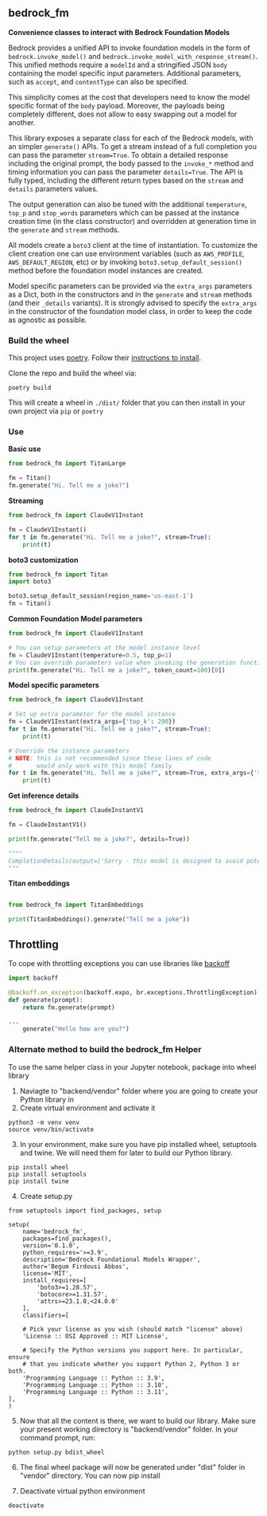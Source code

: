 ## bedrock_fm

**Convenience classes to interact with Bedrock Foundation Models**

Bedrock provides a unified API to invoke foundation models in the form of `bedrock.invoke_model()` and `bedrock.invoke_model_with_response_stream()`. This unified methods require a `modelId` and a stringified JSON `body` containing the model specific input parameters. Additional parameters, such as `accept`, and `contentType` can also be specified.

This simplicity comes at the cost that developers need to know the model specific format of the `body` payload. Moreover, the payloads being completely different, does not allow to easy swapping out a model for another.

This library exposes a separate class for each of the Bedrock models, with an simpler `generate()` APIs. To get a stream instead of a full completion you can pass the parameter `stream=True`. To obtain a detailed response including the original prompt, the body passed to the `invoke_*` method and timing information you can pass the parameter `details=True`. The API is fully typed, including the different return types based on the `stream` and `details` parameters values.

The output generation can also be tuned with the additional `temperature`, `top_p` and `stop_words` parameters which can be passed at the instance creation time (in the class constructor) and overridden at generation time in the `generate` and `stream` methods.  

All models create a `boto3` client at the time of instantiation. To customize the client creation one can use environment variables (such as `AWS_PROFILE`, `AWS_DEFAULT_REGION`, etc) or by invoking `boto3.setup_default_session()` method before the foundation model instances are created.

Model specific parameters can be provided via the `extra_args` parameters as a Dict, both in the constructors and in the `generate` and `stream` methods (and their `_details` variants). It is strongly advised to specify the `extra_args` in the constructor of the foundation model class, in order to keep the code as agnostic as possible.

### Build the wheel

This project uses [poetry](https://python-poetry.org/). Follow their [instructions to install](https://python-poetry.org/docs/#installation).

Clone the repo and build the wheel via:

```
poetry build
```

This will create a wheel in `./dist/` folder that you can then install in your own project via `pip` or `poetry`

### Use

**Basic use**

```py
from bedrock_fm import TitanLarge

fm = Titan()
fm.generate("Hi. Tell me a joke?")
```

**Streaming**

```py
from bedrock_fm import ClaudeV1Instant

fm = ClaudeV1Instant()
for t in fm.generate("Hi. Tell me a joke?", stream=True):
    print(t)
```

**boto3 customization**

```py
from bedrock_fm import Titan
import boto3

boto3.setup_default_session(region_name='us-east-1')
fm = Titan()
```

**Common Foundation Model parameters**

```py
from bedrock_fm import ClaudeV1Instant

# You can setup parameters at the model instance level
fm = ClaudeV1Instant(temperature=0.5, top_p=1)
# You can override parameters value when invoking the generation functions - also for stream
print(fm.generate("Hi. Tell me a joke?", token_count=100)[0])

```

**Model specific parameters**

```py
from bedrock_fm import ClaudeV1Instant

# Set up extra parameter for the model instance
fm = ClaudeV1Instant(extra_args={'top_k': 200})
for t in fm.generate("Hi. Tell me a joke?", stream=True):
    print(t)

# Override the instance parameters
# NOTE: this is not recommended since these lines of code
#       would only work with this model family
for t in fm.generate("Hi. Tell me a joke?", stream=True, extra_args={'top_k': 400}):
    print(t)
```

**Get inference details**

```py
from bedrock_fm import ClaudeInstantV1

fm = ClaudeInstantV1()

print(fm.generate("Tell me a joke?", details=True))

""""
CompletionDetails(output=['Sorry - this model is designed to avoid potentially inappropriate content. Please see our content limitations page for more information.'], response={'inputTextTokenCount': 4, 'results': [{'tokenCount': 31, 'outputText': 'Sorry - this model is designed to avoid potentially inappropriate content. Please see our content limitations page for more information.', 'completionReason': 'CONTENT_FILTERED'}]}, prompt='Tell me a joke', body='{"inputText": "Tell me a joke", "textGenerationConfig": {"maxTokenCount": 500, "stopSequences": [], "temperature": 0.7, "topP": 1}}', latency=1.531674861907959)
"""
```

**Titan embeddings**

```py

from bedrock_fm import TitanEmbeddings

print(TitanEmbeddings().generate("Tell me a joke"))
```

## Throttling

To cope with throttling exceptions you can use libraries like [backoff](https://pypi.org/project/backoff/)

```python
import backoff

@backoff.on_exception(backoff.expo, br.exceptions.ThrottlingException)
def generate(prompt):
    return fm.generate(prompt)

...
    generate("Hello how are you?")

```

### Alternate method to build the bedrock_fm Helper

To use the same helper class in your Jupyter notebook, package into wheel library
1. Naviagte to "backend/vendor" folder where you are going to create your Python library in
2. Create virtual environment and activate it

```
python3 -m venv venv
source venv/bin/activate

```
3. In your environment, make sure you have pip installed wheel, setuptools and twine. We will need them for later to build our Python library.
```
pip install wheel
pip install setuptools
pip install twine
```
4. Create setup.py
```
from setuptools import find_packages, setup

setup(
    name='bedrock_fm',
    packages=find_packages(),
    version='0.1.0',
    python_requires='>=3.9',
    description='Bedrock Foundational Models Wrapper',
    author='Begum Firdousi Abbas',
    license='MIT',
    install_requires=[
        'boto3>=1.28.57',
        'botocore>=1.31.57',
        'attrs>=23.1.0,<24.0.0'
    ],
    classifiers=[

    # Pick your license as you wish (should match "license" above)
    'License :: OSI Approved :: MIT License',

    # Specify the Python versions you support here. In particular, ensure
    # that you indicate whether you support Python 2, Python 3 or both.
    'Programming Language :: Python :: 3.9',
    'Programming Language :: Python :: 3.10',
    'Programming Language :: Python :: 3.11',
],
)
```

5. Now that all the content is there, we want to build our library. Make sure your present working directory is "backend/vendor" folder. In your command prompt, run:
```
python setup.py bdist_wheel
```

6. The final wheel package will now be generated under "dist" folder in "vendor" directory. You can now pip install

7. Deactivate virtual python environment
```
deactivate
```